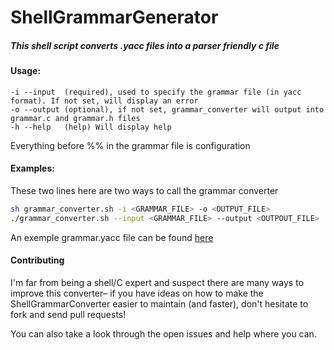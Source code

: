 # ShellGrammarGenerator



##### This shell script converts .yacc files into a parser friendly c file

#### Usage:

```
-i --input  (required), used to specify the grammar file (in yacc format). If not set, will display an error
-o --output (optional), if not set, grammar_converter will output into grammar.c and grammar.h files
-h --help   (help) Will display help
```

Everything before %% in the grammar file is configuration

#### Examples:

These two lines here are two ways to call the grammar converter
```bash
sh grammar_converter.sh -i <GRAMMAR_FILE> -o <OUTPUT_FILE>
./grammar_converter.sh --input <GRAMMAR_FILE> --output <OUTPOUT_FILE>
```

An exemple grammar.yacc file can be found [here](examples/grammar.yacc.example)

#### Contributing

I'm far from being a shell/C expert and suspect there are many ways to improve this converter– if you have ideas on how to make the ShellGrammarConverter easier to maintain (and faster), don't hesitate to fork and send pull requests!

You can also take a look through the open issues and help where you can.